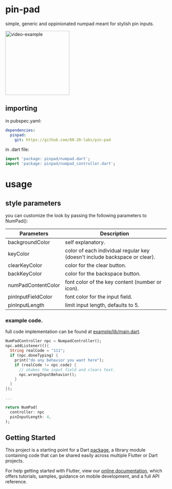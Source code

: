 # pin-pad
simple, generic and oppinionated numpad meant for stylish pin inputs.


<img src="https://i.imgur.com/Uagsngc.gif" alt="video-example" width="200" />


## importing
in pubspec.yaml:
```yaml
dependencies:
  pinpad:
    git: https://github.com/80-20-labs/pin-pad
```


in .dart file:
```dart
import 'package: pinpad/numpad.dart';
import 'package: pinpad/numpad_controller.dart';
```

# usage

## style parameters
you can customize the look by passing the following parameters to NumPad():

| Parameters        | Description                                                                                     |
| ----------------- | ----------------------------------------------------------------------------------------------- |
|backgroundColor    | self explanatory.                                                                               |
|keyColor           | color of each individual regular key (doesn't include backspace or clear).                      |
|clearKeyColor      | color for the clear button.                                                                     |
|backKeyColor       | color for the backspace button.                                                                 |
|numPadContentColor | font color of the key content (number or icon).                                                 |
|pinInputFieldColor | font color for the input field.                                                                 |
|pinInputLength     | limit input length, defaults to 5.                                                              |

### example code.
full code implementation can be found at [example/lib/main.dart](https://github.com/80-20-labs/pin-pad/tree/master/example/lib).
```dart
NumPadController npc = NumpadController();
npc.addListener((){
  String realCode = "111";
  if (npc.doneTyping) {
    print("do any behavior you want here");
    if (realCode != npc.code) {
      // shakes the input field and clears text.
      npc.wrongInputBehavior();
    }
  }
});

...

return NumPad(
  controller: npc
  pinInputLength: 4,
);

```

## Getting Started

This project is a starting point for a Dart
[package](https://flutter.dev/developing-packages/),
a library module containing code that can be shared easily across
multiple Flutter or Dart projects.

For help getting started with Flutter, view our 
[online documentation](https://flutter.dev/docs), which offers tutorials, 
samples, guidance on mobile development, and a full API reference.
